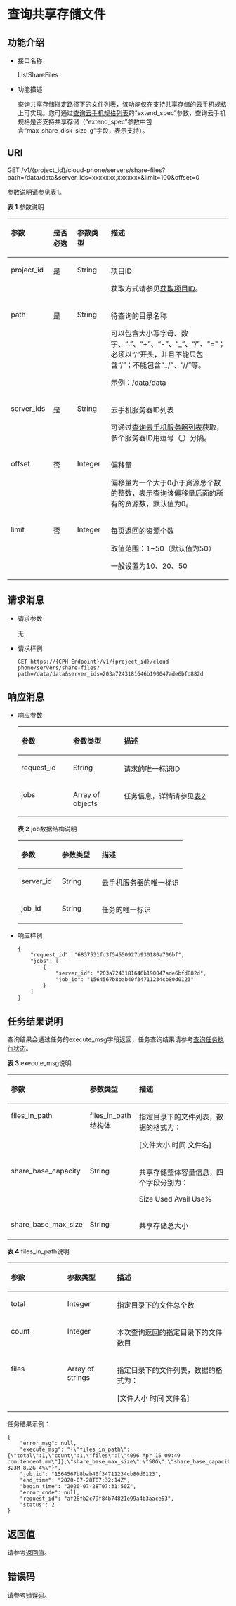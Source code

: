 # 查询共享存储文件<a name="ZH-CN_TOPIC_0149361425"></a>

## 功能介绍<a name="section132211554010"></a>

-   接口名称

    ListShareFiles

-   功能描述

    查询共享存储指定路径下的文件列表，该功能仅在支持共享存储的云手机规格上可实现。您可通过[查询云手机规格列表](查询云手机规格列表.md)的“extend\_spec”参数，查询云手机规格是否支持共享存储（“extend\_spec”参数中包含“max\_share\_disk\_size\_g”字段，表示支持）。


## URI<a name="section15334151514408"></a>

GET /v1/\{project\_id\}/cloud-phone/servers/share-files?path=/data/data&server\_ids=xxxxxxx,xxxxxxx&limit=100&offset=0

参数说明请参见[表1](#table18340171520408)。

**表 1**  参数说明

<a name="table18340171520408"></a>
<table><thead align="left"><tr id="row2526191519404"><th class="cellrowborder" valign="top" width="20.080000000000002%" id="mcps1.2.5.1.1"><p id="p5526215144011"><a name="p5526215144011"></a><a name="p5526215144011"></a>参数</p>
</th>
<th class="cellrowborder" valign="top" width="18.62%" id="mcps1.2.5.1.2"><p id="p1552610151405"><a name="p1552610151405"></a><a name="p1552610151405"></a>是否必选</p>
</th>
<th class="cellrowborder" valign="top" width="17.72%" id="mcps1.2.5.1.3"><p id="p3526815184016"><a name="p3526815184016"></a><a name="p3526815184016"></a>参数类型</p>
</th>
<th class="cellrowborder" valign="top" width="43.580000000000005%" id="mcps1.2.5.1.4"><p id="p852611513404"><a name="p852611513404"></a><a name="p852611513404"></a>描述</p>
</th>
</tr>
</thead>
<tbody><tr id="row2052621584018"><td class="cellrowborder" valign="top" width="20.080000000000002%" headers="mcps1.2.5.1.1 "><p id="p752661524017"><a name="p752661524017"></a><a name="p752661524017"></a>project_id</p>
</td>
<td class="cellrowborder" valign="top" width="18.62%" headers="mcps1.2.5.1.2 "><p id="p8526181564016"><a name="p8526181564016"></a><a name="p8526181564016"></a>是</p>
</td>
<td class="cellrowborder" valign="top" width="17.72%" headers="mcps1.2.5.1.3 "><p id="p7633781"><a name="p7633781"></a><a name="p7633781"></a>String</p>
</td>
<td class="cellrowborder" valign="top" width="43.580000000000005%" headers="mcps1.2.5.1.4 "><p id="p18834193641812"><a name="p18834193641812"></a><a name="p18834193641812"></a>项目ID</p>
<p id="p1311827174114"><a name="p1311827174114"></a><a name="p1311827174114"></a>获取方式请参见<a href="获取项目ID.md">获取项目ID</a>。</p>
</td>
</tr>
<tr id="row16736113712514"><td class="cellrowborder" valign="top" width="20.080000000000002%" headers="mcps1.2.5.1.1 "><p id="p873723716515"><a name="p873723716515"></a><a name="p873723716515"></a>path</p>
</td>
<td class="cellrowborder" valign="top" width="18.62%" headers="mcps1.2.5.1.2 "><p id="p157371337175112"><a name="p157371337175112"></a><a name="p157371337175112"></a>是</p>
</td>
<td class="cellrowborder" valign="top" width="17.72%" headers="mcps1.2.5.1.3 "><p id="p20737113718513"><a name="p20737113718513"></a><a name="p20737113718513"></a>String</p>
</td>
<td class="cellrowborder" valign="top" width="43.580000000000005%" headers="mcps1.2.5.1.4 "><p id="p1773915353524"><a name="p1773915353524"></a><a name="p1773915353524"></a>待查询的目录名称</p>
<p id="p13739183517526"><a name="p13739183517526"></a><a name="p13739183517526"></a>可以包含大小写字母、数字、“.”、“+”、“-”、“_”、“/”<span id="ph1563163683712"><a name="ph1563163683712"></a><a name="ph1563163683712"></a>、"="</span>；必须以“/”开头，并且不能只包含“/”；不能包含“../”、“//”等。</p>
<p id="p1673963585218"><a name="p1673963585218"></a><a name="p1673963585218"></a>示例：/data/data</p>
</td>
</tr>
<tr id="row13952413510"><td class="cellrowborder" valign="top" width="20.080000000000002%" headers="mcps1.2.5.1.1 "><p id="p1939544195116"><a name="p1939544195116"></a><a name="p1939544195116"></a>server_ids</p>
</td>
<td class="cellrowborder" valign="top" width="18.62%" headers="mcps1.2.5.1.2 "><p id="p1739544112511"><a name="p1739544112511"></a><a name="p1739544112511"></a>是</p>
</td>
<td class="cellrowborder" valign="top" width="17.72%" headers="mcps1.2.5.1.3 "><p id="p153952419513"><a name="p153952419513"></a><a name="p153952419513"></a>String</p>
</td>
<td class="cellrowborder" valign="top" width="43.580000000000005%" headers="mcps1.2.5.1.4 "><p id="p1739534185112"><a name="p1739534185112"></a><a name="p1739534185112"></a>云手机服务器ID列表</p>
<p id="p126662845510"><a name="p126662845510"></a><a name="p126662845510"></a>可通过<a href="查询云手机服务器列表.md">查询云手机服务器列表</a>获取，多个服务器ID用逗号（,）分隔。</p>
</td>
</tr>
<tr id="row103951841155114"><td class="cellrowborder" valign="top" width="20.080000000000002%" headers="mcps1.2.5.1.1 "><p id="p03952416517"><a name="p03952416517"></a><a name="p03952416517"></a>offset</p>
</td>
<td class="cellrowborder" valign="top" width="18.62%" headers="mcps1.2.5.1.2 "><p id="p939534195113"><a name="p939534195113"></a><a name="p939534195113"></a>否</p>
</td>
<td class="cellrowborder" valign="top" width="17.72%" headers="mcps1.2.5.1.3 "><p id="p1639534135119"><a name="p1639534135119"></a><a name="p1639534135119"></a>Integer</p>
</td>
<td class="cellrowborder" valign="top" width="43.580000000000005%" headers="mcps1.2.5.1.4 "><p id="p765219105614"><a name="p765219105614"></a><a name="p765219105614"></a>偏移量</p>
<p id="p186571915617"><a name="p186571915617"></a><a name="p186571915617"></a>偏移量为一个大于0小于资源总个数的整数，表示查询该偏移量后面的所有的资源数，默认值为0。</p>
</td>
</tr>
<tr id="row195701126523"><td class="cellrowborder" valign="top" width="20.080000000000002%" headers="mcps1.2.5.1.1 "><p id="p12571420526"><a name="p12571420526"></a><a name="p12571420526"></a>limit</p>
</td>
<td class="cellrowborder" valign="top" width="18.62%" headers="mcps1.2.5.1.2 "><p id="p14571152145219"><a name="p14571152145219"></a><a name="p14571152145219"></a>否</p>
</td>
<td class="cellrowborder" valign="top" width="17.72%" headers="mcps1.2.5.1.3 "><p id="p195711421523"><a name="p195711421523"></a><a name="p195711421523"></a>Integer</p>
</td>
<td class="cellrowborder" valign="top" width="43.580000000000005%" headers="mcps1.2.5.1.4 "><p id="p12345140105619"><a name="p12345140105619"></a><a name="p12345140105619"></a>每页返回的资源个数</p>
<p id="p934564065610"><a name="p934564065610"></a><a name="p934564065610"></a>取值范围：1~50（默认值为50）</p>
<p id="p20345114085611"><a name="p20345114085611"></a><a name="p20345114085611"></a>一般设置为10、20、50</p>
</td>
</tr>
</tbody>
</table>

## 请求消息<a name="section635771513400"></a>

-   请求参数

    无

-   请求样例

    ```
    GET https://{CPH Endpoint}/v1/{project_id}/cloud-phone/servers/share-files?path=/data/data&server_ids=203a7243181646b190047ade6bfd882d
    ```


## 响应消息<a name="section173771158406"></a>

-   响应参数

    <a name="table14380215144012"></a>
    <table><thead align="left"><tr id="row13527615184018"><th class="cellrowborder" valign="top" width="24.58%" id="mcps1.1.4.1.1"><p id="p352720152403"><a name="p352720152403"></a><a name="p352720152403"></a>参数</p>
    </th>
    <th class="cellrowborder" valign="top" width="24.05%" id="mcps1.1.4.1.2"><p id="p105271815164017"><a name="p105271815164017"></a><a name="p105271815164017"></a>参数类型</p>
    </th>
    <th class="cellrowborder" valign="top" width="51.370000000000005%" id="mcps1.1.4.1.3"><p id="p1452715153407"><a name="p1452715153407"></a><a name="p1452715153407"></a>描述</p>
    </th>
    </tr>
    </thead>
    <tbody><tr id="row10527115174013"><td class="cellrowborder" valign="top" width="24.58%" headers="mcps1.1.4.1.1 "><p id="p952711524012"><a name="p952711524012"></a><a name="p952711524012"></a>request_id</p>
    </td>
    <td class="cellrowborder" valign="top" width="24.05%" headers="mcps1.1.4.1.2 "><p id="p9527181517406"><a name="p9527181517406"></a><a name="p9527181517406"></a>String</p>
    </td>
    <td class="cellrowborder" valign="top" width="51.370000000000005%" headers="mcps1.1.4.1.3 "><p id="p1552721554010"><a name="p1552721554010"></a><a name="p1552721554010"></a>请求的唯一标识ID</p>
    </td>
    </tr>
    <tr id="row16527315154014"><td class="cellrowborder" valign="top" width="24.58%" headers="mcps1.1.4.1.1 "><p id="p3527615124011"><a name="p3527615124011"></a><a name="p3527615124011"></a>jobs</p>
    </td>
    <td class="cellrowborder" valign="top" width="24.05%" headers="mcps1.1.4.1.2 "><p id="p20527101518402"><a name="p20527101518402"></a><a name="p20527101518402"></a>Array of objects</p>
    </td>
    <td class="cellrowborder" valign="top" width="51.370000000000005%" headers="mcps1.1.4.1.3 "><p id="p20527191519406"><a name="p20527191519406"></a><a name="p20527191519406"></a>任务信息，详情请参见<a href="#table1131122810124">表2</a></p>
    </td>
    </tr>
    </tbody>
    </table>

    **表 2**  job数据结构说明

    <a name="table1131122810124"></a>
    <table><thead align="left"><tr id="zh-cn_topic_0149256134_row103731228111213"><th class="cellrowborder" valign="top" width="24.562456245624563%" id="mcps1.2.4.1.1"><p id="zh-cn_topic_0149256134_p17373328111217"><a name="zh-cn_topic_0149256134_p17373328111217"></a><a name="zh-cn_topic_0149256134_p17373328111217"></a>参数</p>
    </th>
    <th class="cellrowborder" valign="top" width="24.23242324232423%" id="mcps1.2.4.1.2"><p id="zh-cn_topic_0149256134_p0373122821217"><a name="zh-cn_topic_0149256134_p0373122821217"></a><a name="zh-cn_topic_0149256134_p0373122821217"></a>参数类型</p>
    </th>
    <th class="cellrowborder" valign="top" width="51.2051205120512%" id="mcps1.2.4.1.3"><p id="zh-cn_topic_0149256134_p1373172815123"><a name="zh-cn_topic_0149256134_p1373172815123"></a><a name="zh-cn_topic_0149256134_p1373172815123"></a>描述</p>
    </th>
    </tr>
    </thead>
    <tbody><tr id="zh-cn_topic_0149256134_row237413281129"><td class="cellrowborder" valign="top" width="24.562456245624563%" headers="mcps1.2.4.1.1 "><p id="zh-cn_topic_0149256134_p15374132821219"><a name="zh-cn_topic_0149256134_p15374132821219"></a><a name="zh-cn_topic_0149256134_p15374132821219"></a><span>server_id</span></p>
    </td>
    <td class="cellrowborder" valign="top" width="24.23242324232423%" headers="mcps1.2.4.1.2 "><p id="zh-cn_topic_0149256134_p037414288128"><a name="zh-cn_topic_0149256134_p037414288128"></a><a name="zh-cn_topic_0149256134_p037414288128"></a>String</p>
    </td>
    <td class="cellrowborder" valign="top" width="51.2051205120512%" headers="mcps1.2.4.1.3 "><p id="zh-cn_topic_0149256134_p23741128101211"><a name="zh-cn_topic_0149256134_p23741128101211"></a><a name="zh-cn_topic_0149256134_p23741128101211"></a>云手机服务器的唯一标识</p>
    </td>
    </tr>
    <tr id="zh-cn_topic_0149256134_row12374192819123"><td class="cellrowborder" valign="top" width="24.562456245624563%" headers="mcps1.2.4.1.1 "><p id="zh-cn_topic_0149256134_p437415281123"><a name="zh-cn_topic_0149256134_p437415281123"></a><a name="zh-cn_topic_0149256134_p437415281123"></a>job_id</p>
    </td>
    <td class="cellrowborder" valign="top" width="24.23242324232423%" headers="mcps1.2.4.1.2 "><p id="zh-cn_topic_0149256134_p11374182810129"><a name="zh-cn_topic_0149256134_p11374182810129"></a><a name="zh-cn_topic_0149256134_p11374182810129"></a>String</p>
    </td>
    <td class="cellrowborder" valign="top" width="51.2051205120512%" headers="mcps1.2.4.1.3 "><p id="zh-cn_topic_0149256134_p1937442831217"><a name="zh-cn_topic_0149256134_p1937442831217"></a><a name="zh-cn_topic_0149256134_p1937442831217"></a>任务的唯一标识</p>
    </td>
    </tr>
    </tbody>
    </table>

-   响应样例

    ```
    {
        "request_id": "6837531fd3f54550927b930180a706bf",
        "jobs": [
            {
                "server_id": "203a7243181646b190047ade6bfd882d",
                "job_id": "1564567b8bab40f34711234cb80d0123"
            }
        ]
    }
    ```


## 任务结果说明<a name="section103311910105"></a>

查询结果会通过任务的execute\_msg字段返回，任务查询结果请参考[查询任务执行状态](查询任务执行状态.md)。

**表 3**  execute\_msg说明

<a name="table364120176220"></a>
<table><thead align="left"><tr id="row8665141715212"><th class="cellrowborder" valign="top" width="25.509999999999998%" id="mcps1.2.4.1.1"><p id="p126651517427"><a name="p126651517427"></a><a name="p126651517427"></a>参数</p>
</th>
<th class="cellrowborder" valign="top" width="22.45%" id="mcps1.2.4.1.2"><p id="p156652170218"><a name="p156652170218"></a><a name="p156652170218"></a>参数类型</p>
</th>
<th class="cellrowborder" valign="top" width="52.04%" id="mcps1.2.4.1.3"><p id="p166511171223"><a name="p166511171223"></a><a name="p166511171223"></a>描述</p>
</th>
</tr>
</thead>
<tbody><tr id="row1566510170212"><td class="cellrowborder" valign="top" width="25.509999999999998%" headers="mcps1.2.4.1.1 "><p id="p1566517171921"><a name="p1566517171921"></a><a name="p1566517171921"></a>files_in_path</p>
</td>
<td class="cellrowborder" valign="top" width="22.45%" headers="mcps1.2.4.1.2 "><p id="p196653171027"><a name="p196653171027"></a><a name="p196653171027"></a>files_in_path结构体</p>
</td>
<td class="cellrowborder" valign="top" width="52.04%" headers="mcps1.2.4.1.3 "><p id="p1366511720211"><a name="p1366511720211"></a><a name="p1366511720211"></a>指定目录下的文件列表，数据的格式为：</p>
<p id="p666510177217"><a name="p666510177217"></a><a name="p666510177217"></a>[文件大小 时间 文件名]</p>
</td>
</tr>
<tr id="row066541719217"><td class="cellrowborder" valign="top" width="25.509999999999998%" headers="mcps1.2.4.1.1 "><p id="p966511178214"><a name="p966511178214"></a><a name="p966511178214"></a>share_base_capacity</p>
</td>
<td class="cellrowborder" valign="top" width="22.45%" headers="mcps1.2.4.1.2 "><p id="p666516171021"><a name="p666516171021"></a><a name="p666516171021"></a>String</p>
</td>
<td class="cellrowborder" valign="top" width="52.04%" headers="mcps1.2.4.1.3 "><p id="p126651317827"><a name="p126651317827"></a><a name="p126651317827"></a>共享存储整体容量信息，四个字段分别为：</p>
<p id="p0665151716211"><a name="p0665151716211"></a><a name="p0665151716211"></a>Size Used Avail Use%</p>
</td>
</tr>
<tr id="row1870821823418"><td class="cellrowborder" valign="top" width="25.509999999999998%" headers="mcps1.2.4.1.1 "><p id="p17082018193418"><a name="p17082018193418"></a><a name="p17082018193418"></a>share_base_max_size</p>
</td>
<td class="cellrowborder" valign="top" width="22.45%" headers="mcps1.2.4.1.2 "><p id="p27081518183413"><a name="p27081518183413"></a><a name="p27081518183413"></a>String</p>
</td>
<td class="cellrowborder" valign="top" width="52.04%" headers="mcps1.2.4.1.3 "><p id="p870841817341"><a name="p870841817341"></a><a name="p870841817341"></a>共享存储总大小</p>
</td>
</tr>
</tbody>
</table>

**表 4**  files\_in\_path说明

<a name="table81434264358"></a>
<table><thead align="left"><tr id="row214312683520"><th class="cellrowborder" valign="top" width="25.509999999999998%" id="mcps1.2.4.1.1"><p id="p6143152610355"><a name="p6143152610355"></a><a name="p6143152610355"></a>参数</p>
</th>
<th class="cellrowborder" valign="top" width="22.45%" id="mcps1.2.4.1.2"><p id="p8143172615358"><a name="p8143172615358"></a><a name="p8143172615358"></a>参数类型</p>
</th>
<th class="cellrowborder" valign="top" width="52.04%" id="mcps1.2.4.1.3"><p id="p1114342612351"><a name="p1114342612351"></a><a name="p1114342612351"></a>描述</p>
</th>
</tr>
</thead>
<tbody><tr id="row914302693514"><td class="cellrowborder" valign="top" width="25.509999999999998%" headers="mcps1.2.4.1.1 "><p id="p7912531350"><a name="p7912531350"></a><a name="p7912531350"></a>total</p>
</td>
<td class="cellrowborder" valign="top" width="22.45%" headers="mcps1.2.4.1.2 "><p id="p5143192643514"><a name="p5143192643514"></a><a name="p5143192643514"></a>Integer</p>
</td>
<td class="cellrowborder" valign="top" width="52.04%" headers="mcps1.2.4.1.3 "><p id="p1414314268356"><a name="p1414314268356"></a><a name="p1414314268356"></a>指定目录下的文件总个数</p>
</td>
</tr>
<tr id="row51433266358"><td class="cellrowborder" valign="top" width="25.509999999999998%" headers="mcps1.2.4.1.1 "><p id="p191431826203512"><a name="p191431826203512"></a><a name="p191431826203512"></a>count</p>
</td>
<td class="cellrowborder" valign="top" width="22.45%" headers="mcps1.2.4.1.2 "><p id="p814314267355"><a name="p814314267355"></a><a name="p814314267355"></a>Integer</p>
</td>
<td class="cellrowborder" valign="top" width="52.04%" headers="mcps1.2.4.1.3 "><p id="p514332673520"><a name="p514332673520"></a><a name="p514332673520"></a>本次查询返回的指定目录下的文件数目</p>
</td>
</tr>
<tr id="row3143326153513"><td class="cellrowborder" valign="top" width="25.509999999999998%" headers="mcps1.2.4.1.1 "><p id="p914312653512"><a name="p914312653512"></a><a name="p914312653512"></a>files</p>
</td>
<td class="cellrowborder" valign="top" width="22.45%" headers="mcps1.2.4.1.2 "><p id="p03591354161"><a name="p03591354161"></a><a name="p03591354161"></a>Array of strings</p>
</td>
<td class="cellrowborder" valign="top" width="52.04%" headers="mcps1.2.4.1.3 "><p id="p67883517367"><a name="p67883517367"></a><a name="p67883517367"></a>指定目录下的文件列表，数据的格式为：</p>
<p id="p18782356364"><a name="p18782356364"></a><a name="p18782356364"></a>[文件大小 时间 文件名]</p>
</td>
</tr>
</tbody>
</table>

任务结果示例：

```
{
    "error_msg": null,
    "execute_msg": "{\"files_in_path\":{\"total\":1,\"count\":1,\"files\":[\"4096 Apr 15 09:49 com.tencent.mm\"]},\"share_base_max_size\":\"50G\",\"share_base_capacity\":\"8.9G 323M 8.2G 4%\"}",
    "job_id": "1564567b8bab40f34711234cb80d0123",
    "end_time": "2020-07-28T07:32:14Z",
    "begin_time": "2020-07-28T07:31:50Z",
    "error_code": null,
    "request_id": "af28fb2c79f84b74821e99a4b3aace53",
    "status": 2
}
```

## 返回值<a name="section12610122117419"></a>

请参考[返回值](返回值.md)。

## 错误码<a name="section15703152717507"></a>

请参考[错误码](错误码.md)。

